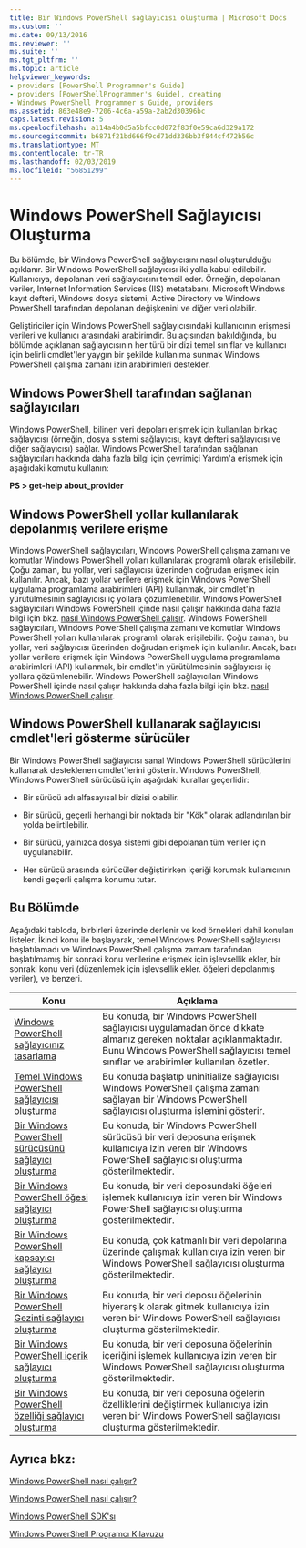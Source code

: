 ```yaml
---
title: Bir Windows PowerShell sağlayıcısı oluşturma | Microsoft Docs
ms.custom: ''
ms.date: 09/13/2016
ms.reviewer: ''
ms.suite: ''
ms.tgt_pltfrm: ''
ms.topic: article
helpviewer_keywords:
- providers [PowerShell Programmer's Guide]
- providers [PowerShellProgrammer's Guide], creating
- Windows PowerShell Programmer's Guide, providers
ms.assetid: 863e48e9-7206-4c6a-a59a-2ab2d30396bc
caps.latest.revision: 5
ms.openlocfilehash: a114a4b0d5a5bfcc0d072f83f0e59ca6d329a172
ms.sourcegitcommit: b6871f21bd666f9cd71dd336bb3f844cf472b56c
ms.translationtype: MT
ms.contentlocale: tr-TR
ms.lasthandoff: 02/03/2019
ms.locfileid: "56851299"
---
```

# <a name="how-to-create-a-windows-powershell-provider"></a>Windows PowerShell Sağlayıcısı Oluşturma

Bu bölümde, bir Windows PowerShell sağlayıcısını nasıl oluşturulduğu açıklanır. Bir Windows PowerShell sağlayıcısı iki yolla kabul edilebilir. Kullanıcıya, depolanan veri sağlayıcısını temsil eder. Örneğin, depolanan veriler, Internet Information Services (IIS) metatabanı, Microsoft Windows kayıt defteri, Windows dosya sistemi, Active Directory ve Windows PowerShell tarafından depolanan değişkenini ve diğer veri olabilir.

Geliştiriciler için Windows PowerShell sağlayıcısındaki kullanıcının erişmesi verileri ve kullanıcı arasındaki arabirimdir. Bu açısından bakıldığında, bu bölümde açıklanan sağlayıcısının her türü bir dizi temel sınıflar ve kullanıcı için belirli cmdlet'ler yaygın bir şekilde kullanıma sunmak Windows PowerShell çalışma zamanı izin arabirimleri destekler.

## <a name="providers-provided-by-windows-powershell"></a>Windows PowerShell tarafından sağlanan sağlayıcıları

Windows PowerShell, bilinen veri depoları erişmek için kullanılan birkaç sağlayıcısı (örneğin, dosya sistemi sağlayıcısı, kayıt defteri sağlayıcısı ve diğer sağlayıcısı) sağlar. Windows PowerShell tarafından sağlanan sağlayıcıları hakkında daha fazla bilgi için çevrimiçi Yardım'a erişmek için aşağıdaki komutu kullanın:

**PS > get-help about_provider**

## <a name="accessing-the-stored-data-using-windows-powershell-paths"></a>Windows PowerShell yollar kullanılarak depolanmış verilere erişme

Windows PowerShell sağlayıcıları, Windows PowerShell çalışma zamanı ve komutlar Windows PowerShell yolları kullanılarak programlı olarak erişilebilir. Çoğu zaman, bu yollar, veri sağlayıcısı üzerinden doğrudan erişmek için kullanılır. Ancak, bazı yollar verilere erişmek için Windows PowerShell uygulama programlama arabirimleri (API) kullanmak, bir cmdlet'in yürütülmesinin sağlayıcısı iç yollara çözümlenebilir. Windows PowerShell sağlayıcıları Windows PowerShell içinde nasıl çalışır hakkında daha fazla bilgi için bkz. [nasıl Windows PowerShell çalışır](http://msdn.microsoft.com/en-us/ced30e23-10af-4700-8933-49873bd84d58).
Windows PowerShell sağlayıcıları, Windows PowerShell çalışma zamanı ve komutlar Windows PowerShell yolları kullanılarak programlı olarak erişilebilir. Çoğu zaman, bu yollar, veri sağlayıcısı üzerinden doğrudan erişmek için kullanılır. Ancak, bazı yollar verilere erişmek için Windows PowerShell uygulama programlama arabirimleri (API) kullanmak, bir cmdlet'in yürütülmesinin sağlayıcısı iç yollara çözümlenebilir. Windows PowerShell sağlayıcıları Windows PowerShell içinde nasıl çalışır hakkında daha fazla bilgi için bkz. [nasıl Windows PowerShell çalışır](http://msdn.microsoft.com/en-us/ced30e23-10af-4700-8933-49873bd84d58).

## <a name="exposing-provider-cmdlets-using-windows-powershell-drives"></a>Windows PowerShell kullanarak sağlayıcısı cmdlet'leri gösterme sürücüler

Bir Windows PowerShell sağlayıcısı sanal Windows PowerShell sürücülerini kullanarak desteklenen cmdlet'lerini gösterir. Windows PowerShell, Windows PowerShell sürücüsü için aşağıdaki kurallar geçerlidir:

- Bir sürücü adı alfasayısal bir dizisi olabilir.

- Bir sürücü, geçerli herhangi bir noktada bir "Kök" olarak adlandırılan bir yolda belirtilebilir.

- Bir sürücü, yalnızca dosya sistemi gibi depolanan tüm veriler için uygulanabilir.

- Her sürücü arasında sürücüler değiştirirken içeriği korumak kullanıcının kendi geçerli çalışma konumu tutar.

## <a name="in-this-section"></a>Bu Bölümde

Aşağıdaki tabloda, birbirleri üzerinde derlenir ve kod örnekleri dahil konuları listeler. İkinci konu ile başlayarak, temel Windows PowerShell sağlayıcısı başlatılamadı ve Windows PowerShell çalışma zamanı tarafından başlatılmamış bir sonraki konu verilerine erişmek için işlevsellik ekler, bir sonraki konu veri (düzenlemek için işlevsellik ekler. öğeleri depolanmış veriler), ve benzeri.

|Konu|Açıklama|
|-----------|----------------|
|[Windows PowerShell sağlayıcınız tasarlama](./designing-your-windows-powershell-provider.md)|Bu konuda, bir Windows PowerShell sağlayıcısı uygulamadan önce dikkate almanız gereken noktalar açıklanmaktadır. Bunu Windows PowerShell sağlayıcısı temel sınıflar ve arabirimler kullanılan özetler.|
|[Temel Windows PowerShell sağlayıcısı oluşturma](./creating-a-basic-windows-powershell-provider.md)|Bu konuda başlatıp uninitialize sağlayıcısı Windows PowerShell çalışma zamanı sağlayan bir Windows PowerShell sağlayıcısı oluşturma işlemini gösterir.|
|[Bir Windows PowerShell sürücüsünü sağlayıcı oluşturma](./creating-a-windows-powershell-drive-provider.md)|Bu konuda, bir Windows PowerShell sürücüsü bir veri deposuna erişmek kullanıcıya izin veren bir Windows PowerShell sağlayıcısı oluşturma gösterilmektedir.|
|[Bir Windows PowerShell öğesi sağlayıcı oluşturma](./creating-a-windows-powershell-item-provider.md)|Bu konuda, bir veri deposundaki öğeleri işlemek kullanıcıya izin veren bir Windows PowerShell sağlayıcısı oluşturma gösterilmektedir.|
|[Bir Windows PowerShell kapsayıcı sağlayıcı oluşturma](./creating-a-windows-powershell-container-provider.md)|Bu konuda, çok katmanlı bir veri depolarına üzerinde çalışmak kullanıcıya izin veren bir Windows PowerShell sağlayıcısı oluşturma gösterilmektedir.|
|[Bir Windows PowerShell Gezinti sağlayıcı oluşturma](./creating-a-windows-powershell-navigation-provider.md)|Bu konuda, bir veri deposu öğelerinin hiyerarşik olarak gitmek kullanıcıya izin veren bir Windows PowerShell sağlayıcısı oluşturma gösterilmektedir.|
|[Bir Windows PowerShell içerik sağlayıcı oluşturma](./creating-a-windows-powershell-content-provider.md)|Bu konuda, bir veri deposuna öğelerinin içeriğini işlemek kullanıcıya izin veren bir Windows PowerShell sağlayıcısı oluşturma gösterilmektedir.|
|[Bir Windows PowerShell özelliği sağlayıcı oluşturma](./creating-a-windows-powershell-property-provider.md)|Bu konuda, bir veri deposuna öğelerin özelliklerini değiştirmek kullanıcıya izin veren bir Windows PowerShell sağlayıcısı oluşturma gösterilmektedir.|

## <a name="see-also"></a>Ayrıca bkz:

[Windows PowerShell nasıl çalışır?](http://msdn.microsoft.com/en-us/ced30e23-10af-4700-8933-49873bd84d58)

[Windows PowerShell nasıl çalışır?](http://msdn.microsoft.com/en-us/ced30e23-10af-4700-8933-49873bd84d58)

[Windows PowerShell SDK'sı](../windows-powershell-reference.md)

[Windows PowerShell Programcı Kılavuzu](./windows-powershell-programmer-s-guide.md)